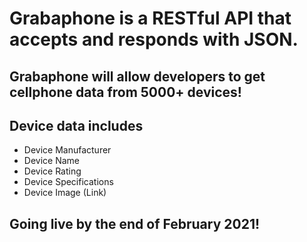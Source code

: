 # Grabaphone is a RESTful API that accepts and responds with JSON.

## Grabaphone will allow developers to get cellphone data from 5000+ devices!
## Device data includes
 - Device Manufacturer
 - Device Name
 - Device Rating 
 - Device Specifications
 - Device Image (Link)

## Going live by the end of February 2021!